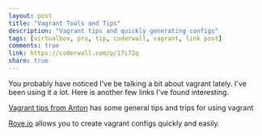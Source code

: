 ```yaml
---
layout: post
title: "Vagrant Tools and Tips"
description: "Vagrant tips and quickly generating configs"
tags: [virtualbox, pro, tip, coderwall, vagrant, link post]
comments: true
link: https://coderwall.com/p/17i72q
share: true
---
```


You probably have noticed I've be talking a bit about vagrant lately. I've been using it a lot. 
Here is another few links I've found interesting. 

[Vagrant tips from Anton](https://coderwall.com/p/17i72q) has some general tips and trips for using vagrant

[Rove.io](http://rove.io/) allows you to create vagrant configs quickly and easily. 

